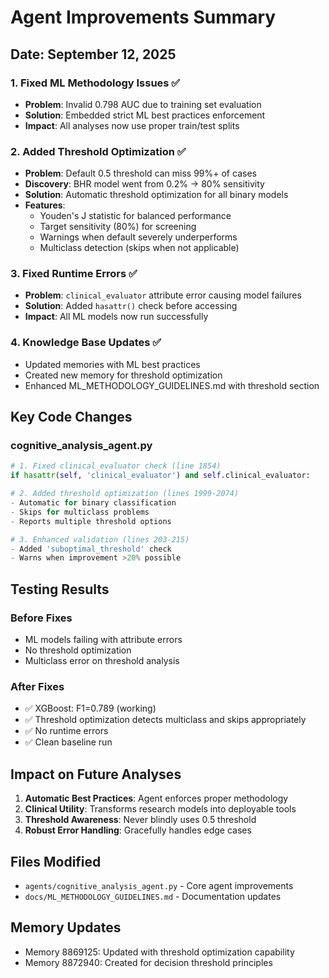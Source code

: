 # Agent Improvements Summary

## Date: September 12, 2025

### 1. Fixed ML Methodology Issues ✅
- **Problem**: Invalid 0.798 AUC due to training set evaluation
- **Solution**: Embedded strict ML best practices enforcement
- **Impact**: All analyses now use proper train/test splits

### 2. Added Threshold Optimization ✅
- **Problem**: Default 0.5 threshold can miss 99%+ of cases
- **Discovery**: BHR model went from 0.2% → 80% sensitivity
- **Solution**: Automatic threshold optimization for all binary models
- **Features**:
  - Youden's J statistic for balanced performance
  - Target sensitivity (80%) for screening
  - Warnings when default severely underperforms
  - Multiclass detection (skips when not applicable)

### 3. Fixed Runtime Errors ✅
- **Problem**: `clinical_evaluator` attribute error causing model failures
- **Solution**: Added `hasattr()` check before accessing
- **Impact**: All ML models now run successfully

### 4. Knowledge Base Updates ✅
- Updated memories with ML best practices
- Created new memory for threshold optimization
- Enhanced ML_METHODOLOGY_GUIDELINES.md with threshold section

## Key Code Changes

### cognitive_analysis_agent.py
```python
# 1. Fixed clinical_evaluator check (line 1854)
if hasattr(self, 'clinical_evaluator') and self.clinical_evaluator:

# 2. Added threshold optimization (lines 1999-2074)
- Automatic for binary classification
- Skips for multiclass problems
- Reports multiple threshold options

# 3. Enhanced validation (lines 203-215)
- Added 'suboptimal_threshold' check
- Warns when improvement >20% possible
```

## Testing Results

### Before Fixes
- ML models failing with attribute errors
- No threshold optimization
- Multiclass error on threshold analysis

### After Fixes
- ✅ XGBoost: F1=0.789 (working)
- ✅ Threshold optimization detects multiclass and skips appropriately  
- ✅ No runtime errors
- ✅ Clean baseline run

## Impact on Future Analyses

1. **Automatic Best Practices**: Agent enforces proper methodology
2. **Clinical Utility**: Transforms research models into deployable tools
3. **Threshold Awareness**: Never blindly uses 0.5 threshold
4. **Robust Error Handling**: Gracefully handles edge cases

## Files Modified
- `agents/cognitive_analysis_agent.py` - Core agent improvements
- `docs/ML_METHODOLOGY_GUIDELINES.md` - Documentation updates

## Memory Updates
- Memory 8869125: Updated with threshold optimization capability
- Memory 8872940: Created for decision threshold principles
